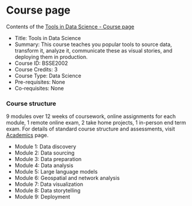 # Course page

Contents of the [Tools in Data Science - Course page](https://study.iitm.ac.in/ds/course_pages/BSSE2002.html)

- Title: Tools in Data Science
- Summary: This course teaches you popular tools to source data, transform it, analyze it, communicate these as visual stories, and deploying them in production.
- Course ID: BSSE2002
- Course Credits: 3
- Course Type: Data Science
- Pre-requisites: None
- Co-requisites: None

### Course structure

9 modules over 12 weeks of coursework, online assignments for each module, 1 remote online exam, 2 take home projects, 1 in-person end term exam. For details of standard course structure and assessments, visit [Academics](https://study.iitm.ac.in/ds/academics.html) page.

- Module 1: Data discovery
- Module 2: Data sourcing
- Module 3: Data preparation
- Module 4: Data analysis
- Module 5: Large language models
- Module 6: Geospatial and network analysis
- Module 7: Data visualization
- Module 8: Data storytelling
- Module 9: Deployment
